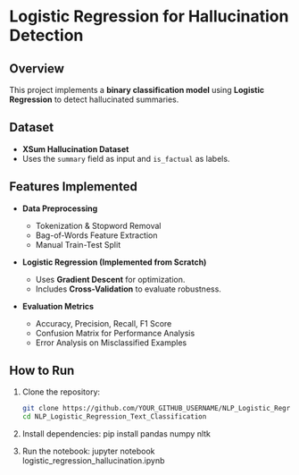 # Logistic Regression for Hallucination Detection

## Overview

This project implements a **binary classification model** using **Logistic Regression** to detect hallucinated summaries.

## Dataset

- **XSum Hallucination Dataset**
- Uses the `summary` field as input and `is_factual` as labels.

## Features Implemented

- **Data Preprocessing**
  - Tokenization & Stopword Removal
  - Bag-of-Words Feature Extraction
  - Manual Train-Test Split

- **Logistic Regression (Implemented from Scratch)**
  - Uses **Gradient Descent** for optimization.
  - Includes **Cross-Validation** to evaluate robustness.

- **Evaluation Metrics**
  - Accuracy, Precision, Recall, F1 Score
  - Confusion Matrix for Performance Analysis
  - Error Analysis on Misclassified Examples

## How to Run

1. Clone the repository:
   ```bash
   git clone https://github.com/YOUR_GITHUB_USERNAME/NLP_Logistic_Regression_Text_Classification.git
   cd NLP_Logistic_Regression_Text_Classification

2. Install dependencies:
    pip install pandas numpy nltk
    
3. Run the notebook:
   jupyter notebook logistic_regression_hallucination.ipynb
